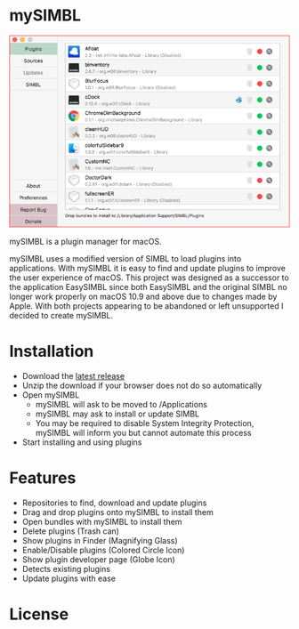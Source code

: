 # mySIMBL

![Preview](preview.png)

mySIMBL is a plugin manager for macOS.

mySIMBL uses a modified version of SIMBL to load plugins into applications. With mySIMBL it is easy to find and update plugins to improve the user experience of macOS. This project was designed as a successor to the application EasySIMBL since both EasySIMBL and the original SIMBL no longer work properly on macOS 10.9 and above due to changes made by Apple. With both projects appearing to be abandoned or left unsupported I decided to create mySIMBL.

# Installation

- Download the [latest release](https://github.com/w0lfschild/app_updates/raw/master/mySIMBL/mySIMBL_master.zip)
- Unzip the download if your browser does not do so automatically
- Open mySIMBL
    - mySIMBL will ask to be moved to /Applications
    - mySIMBL may ask to install or update SIMBL
    - You may be required to disable System Integrity Protection, mySIMBL will inform you but cannot automate this process
- Start installing and using plugins

# Features

- Repositories to find, download and update plugins
- Drag and drop plugins onto mySIMBL to install them
- Open bundles with mySIMBL to install them
- Delete plugins (Trash can)
- Show plugins in Finder (Magnifying Glass)
- Enable/Disable plugins (Colored Circle Icon)
- Show plugin developer page (Globe Icon)
- Detects existing plugins
- Update plugins with ease

# License

